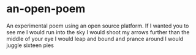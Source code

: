 # an-open-poem
An experimental poem using an open source platform.
If I wanted you to see me I would run into the sky
I would shoot my arrows further than
the middle of your eye
I would leap and bound and prance around
I would juggle sixteen pies

